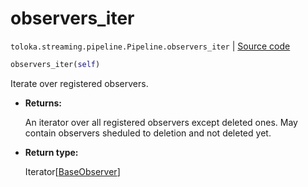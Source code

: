 # observers_iter
`toloka.streaming.pipeline.Pipeline.observers_iter` | [Source code](https://github.com/Toloka/toloka-kit/blob/v0.1.24/src/streaming/pipeline.py#L193)

```python
observers_iter(self)
```

Iterate over registered observers.


* **Returns:**

  An iterator over all registered observers except deleted ones.
May contain observers sheduled to deletion and not deleted yet.

* **Return type:**

  Iterator\[[BaseObserver](toloka.streaming.observer.BaseObserver.md)\]
